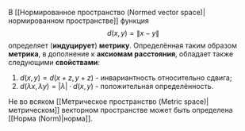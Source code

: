 В [[Нормированное пространство (Normed vector space)|нормированном пространстве]] функция$$d(x,y)=\lVert x-y\rVert$$определяет (**индуцирует**) **метрику**. Определённая таким образом **метрика**, в дополнение к **аксиомам расстояния**, обладает также следующими **свойствами**:

1. $d(x,y)=d(x+z,y+z)$ - инвариантность относительно сдвига;
2. $d(\lambda x,\lambda y) = |\lambda| \cdot d(x,y)$ - положительная определённость.

Не во всяком [[Метрическое пространство (Metric space)|метрическом]] векторном пространстве может быть определена [[Норма (Norm)|норма]].